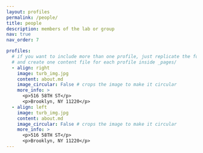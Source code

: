 ```yaml
---
layout: profiles
permalink: /people/
title: people
description: members of the lab or group
nav: true
nav_order: 7

profiles:
  # if you want to include more than one profile, just replicate the following block
  # and create one content file for each profile inside _pages/
  - align: right
    image: turb_img.jpg
    content: about.md
    image_circular: False # crops the image to make it circular
    more_info: >
      <p>516 58TH ST</p>
      <p>Brooklyn, NY 11220</p>
  - align: left
    image: turb_img.jpg
    content: about.md
    image_circular: False # crops the image to make it circular
    more_info: >
      <p>516 58TH ST</p>
      <p>Brooklyn, NY 11220</p>
---
```

